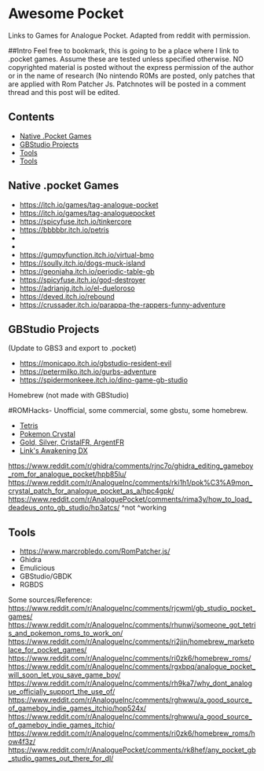 # Awesome Pocket
Links to Games for Analogue Pocket.
Adapted from reddit with permission.


##Intro
Feel free to bookmark, this is going to be a place where I link to .pocket games. Assume these are tested unless specified otherwise.
NO copyrighted material is posted without the express permission of the author or in the name of research (No nintendo R0Ms are posted, only patches that are applied with Rom Patcher Js. Patchnotes will be posted in a comment thread and this post will be edited.
## Contents

- [Native .Pocket Games](#native-pocket-games)
- [GBStudio Projects](#gbstudio-projects)
- [Tools](#tools)
- [Tools](#tools)




## Native .pocket Games
 - https://itch.io/games/tag-analogue-pocket
 - https://itch.io/games/tag-analoguepocket
 - https://spicyfuse.itch.io/tinkercore
 - https://bbbbbr.itch.io/petris
 - 
 - 
 - https://gumpyfunction.itch.io/virtual-bmo
 - https://soully.itch.io/dogs-muck-island
 - https://geonjaha.itch.io/periodic-table-gb
 - https://spicyfuse.itch.io/god-destroyer
 - https://adrianjg.itch.io/el-dueloroso
 - https://deved.itch.io/rebound
 - https://crussader.itch.io/parappa-the-rappers-funny-adventure


## GBStudio Projects
 (Update to GBS3 and export to .pocket)

 - https://monicapo.itch.io/gbstudio-resident-evil
 - https://petermilko.itch.io/gurbs-adventure
 - https://spidermonkeee.itch.io/dino-game-gb-studio



Homebrew (not made with GBStudio)







#ROMHacks- Unofficial, some commercial, some gbstu, some homebrew.
 - [Tetris](https://twitter.com/bestpig/status/1472967996368953344)
 - [Pokemon Crystal](https://twitter.com/zhuowei/status/1473025917282836480)
 - [Gold, Silver, CristalFR, ArgentFR](https://twitter.com/bestpig/status/1473422565213417485)
 - [Link's Awakening DX](https://twitter.com/bestpig/status/1473041265344266241)

https://www.reddit.com/r/ghidra/comments/rjnc7o/ghidra_editing_gameboy_rom_for_analogue_pocket/hpb85lu/
https://www.reddit.com/r/AnalogueInc/comments/rki1h1/pok%C3%A9mon_crystal_patch_for_analogue_pocket_as_a/hpc4gpk/
https://www.reddit.com/r/AnaloguePocket/comments/rima3y/how_to_load_deadeus_onto_gb_studio/hp3atcs/ ^not ^working


## Tools


 - https://www.marcrobledo.com/RomPatcher.js/
 - Ghidra
 - Emulicious
 - GBStudio/GBDK
 - RGBDS



Some sources/Reference:
https://www.reddit.com/r/AnalogueInc/comments/rjcwml/gb_studio_pocket_games/
https://www.reddit.com/r/AnalogueInc/comments/rhunwj/someone_got_tetris_and_pokemon_roms_to_work_on/
https://www.reddit.com/r/AnalogueInc/comments/ri2jin/homebrew_marketplace_for_pocket_games/
https://www.reddit.com/r/AnalogueInc/comments/ri0zk6/homebrew_roms/
https://www.reddit.com/r/AnalogueInc/comments/rgxbpq/analogue_pocket_will_soon_let_you_save_game_boy/
https://www.reddit.com/r/AnalogueInc/comments/rh9ka7/why_dont_analogue_officially_support_the_use_of/
	https://www.reddit.com/r/AnalogueInc/comments/rghwwu/a_good_source_of_gameboy_indie_games_itchio/hop524x/
	https://www.reddit.com/r/AnalogueInc/comments/rghwwu/a_good_source_of_gameboy_indie_games_itchio/
https://www.reddit.com/r/AnalogueInc/comments/ri0zk6/homebrew_roms/how4f3z/
https://www.reddit.com/r/AnaloguePocket/comments/rk8hef/any_pocket_gb_studio_games_out_there_for_dl/	
